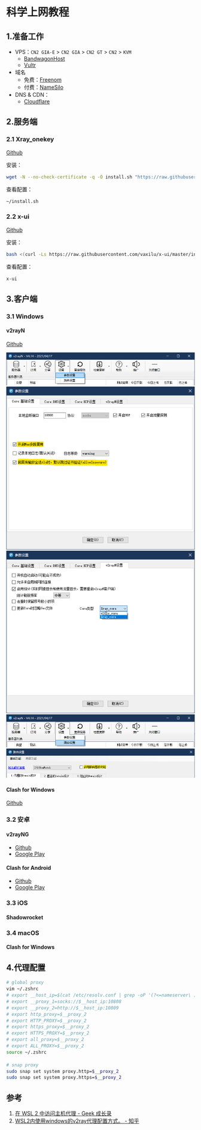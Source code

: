 # 科学上网教程


<!--more-->

## 1.准备工作

- VPS：`CN2 GIA-E` > `CN2 GIA` > `CN2 GT` > `CN2` > `KVM`
  - [BandwagonHost](https://bandwagonhost.com/)
  - [Vultr](https://www.vultr.com/)
- 域名
  - 免费：[Freenom](https://www.freenom.com/)
  - 付费：[NameSilo](https://www.namesilo.com/)
- DNS & CDN：
  - [Cloudflare](https://www.cloudflare.com/)

## 2.服务端

### 2.1 Xray_onekey

[Github](https://github.com/wulabing/Xray_onekey)

安装：

```bash
wget -N --no-check-certificate -q -O install.sh "https://raw.githubusercontent.com/wulabing/Xray_onekey/main/install.sh" && chmod +x install.sh && bash install.sh
```

查看配置：

```bash
~/install.sh
```

### 2.2 x-ui

[Github](https://github.com/vaxilu/x-ui)

安装：

```bash
bash <(curl -Ls https://raw.githubusercontent.com/vaxilu/x-ui/master/install.sh)
```

查看配置：

```bash
x-ui
```

## 3.客户端

### 3.1 Windows

#### v2rayN

[Github](https://github.com/2dust/v2rayN)

<img src="/imgs/科学上网/科学上网01.png" />

<img src="/imgs/科学上网/科学上网02.png" />

<img src="/imgs/科学上网/科学上网03.png" />

<img src="/imgs/科学上网/科学上网04.png" />

<img src="/imgs/科学上网/科学上网05.png" />

#### Clash for Windows

[Github](https://github.com/Fndroid/clash_for_windows_pkg/releases)



### 3.2 安卓

#### v2rayNG

- [Github](https://github.com/2dust/v2rayNG/releases)
- [Google Play](https://play.google.com/store/apps/details?id=com.v2ray.ang)

#### Clash for Android

- [Github](https://github.com/Kr328/ClashForAndroid/releases)
- [Google Play](https://play.google.com/store/apps/details?id=com.github.kr328.clash)

### 3.3 iOS

#### Shadowrocket

### 3.4 macOS

#### Clash for Windows

## 4.代理配置

```bash
# global proxy
vim ~/.zshrc
# export __host_ip=$(cat /etc/resolv.conf | grep -oP '(?<=nameserver\ ).*')
# export __proxy_1=socks://$__host_ip:10808
# export __proxy_2=http://$__host_ip:10809
# export http_proxy=$__proxy_2
# export HTTP_PROXY=$__proxy_2
# export https_proxy=$__proxy_2
# export HTTPS_PROXY=$__proxy_2
# export all_proxy=$__proxy_2
# export ALL_PROXY=$__proxy_2
source ~/.zshrc

# snap proxy
sudo snap set system proxy.http=$__proxy_2
sudo snap set system proxy.https=$__proxy_2
```

## 参考

1. [在 WSL 2 中访问主机代理 - Geek 成长录](https://blog.rogerkung-win.top/posts/38819/)
1. [WSL2内使用windows的v2ray代理配置方式。 - 知乎](https://zhuanlan.zhihu.com/p/414627975)

